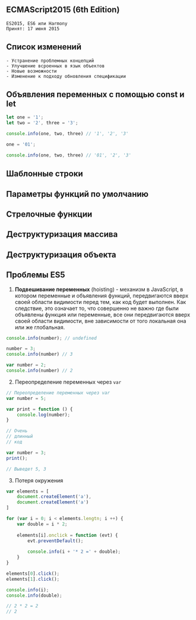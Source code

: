 ## ECMAScript2015 (6th Edition)
    
    ES2015, ES6 или Harmony
    Принят: 17 июня 2015

## Список изменений
     
    - Устранение проблемных концепций
    - Улучшение всроенных в язык объектов
    - Новые возможности
    - Изменение к подходу обновления спецификации
    
## Объявления переменных с помощью const и let
    
```js
let one = '1';
let two = '2', three = '3';

console.info(one, two, three) // '1', '2', '3'

one = '01';

console.info(one, two, three) // '01', '2', '3' 
```

## Шаблонные строки 
    
## Параметры функций по умолчанию 
     
## Стрелочные функции

## Деструктуризация массива 

## Деструктуризация объекта    
    
    
## Проблемы ES5
    
1. **Подвешивание переменных** (hoisting) - механизм в JavaScript, в котором переменные и объявления функций, передвигаются вверх своей области 
    видимости перед тем, как код будет выполнен. Как следствие, это 
    означает то, что совершенно не важно где были объявлены функция или 
    переменные, все они передвигаются вверх своей области видимости, 
    вне зависимости от того локальная она или же глобальная.
    
```js
console.info(number); // undefined

number = 3; 
console.info(number) // 3

var number = 2; 
console.info(number) // 2
```    
      
2. Переопределение переменных через `var` 

```js
// Переопределение переменных через var
var number = 5;

var print = function () {
    console.log(number);
}

// Очень   
// длинный
// код

var number = 3;
print();

// Выведет 5, 3
```

3. Потеря окружения

```js
var elements = [
    document.createElement('a'),
    document.createElement('a')
]

for (var i = 0; i < elements.lengtn; i ++) {
    var double = i * 2;
    
    elements[i].onclick = function (evt) {
        evt.preventDefault();
    
        console.info(i + '* 2 =' + double);
    }
}

elements[0].click();
elements[1].click();

console.info(i);
console.info(double); 

// 2 * 2 = 2
// 2
```

    
